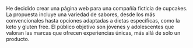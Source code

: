 He decidido crear una página web para una compañía ficticia de cupcakes. La propuesta incluye una variedad de sabores, desde los más convencionales hasta opciones adaptadas a dietas específicas, como la keto y gluten free.
El público objetivo son jóvenes y adolescentes que valoran las marcas que ofrecen experiencias únicas, más allá de solo un producto.
